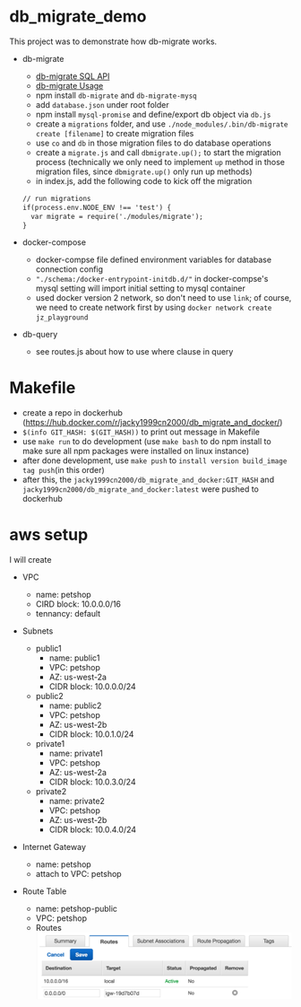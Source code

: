 # db_migrate_demo

This project was to demonstrate how db-migrate works.

* db-migrate
  * [db-migrate SQL API](https://db-migrate.readthedocs.io/en/latest/API/SQL/)
  * [db-migrate Usage](https://db-migrate.readthedocs.io/en/latest/Getting%20Started/usage/)
  * npm install `db-migrate` and `db-migrate-mysq`
  * add `database.json` under root folder
  * npm install `mysql-promise` and define/export db object via `db.js`
  * create a `migrations` folder, and use `./node_modules/.bin/db-migrate create [filename]` to create migration files
  * use `co` and `db` in those migration files to do database operations
  * create a `migrate.js` and call `dbmigrate.up();` to start the migration process (technically we only need to implement `up` method in those migration files, since `dbmigrate.up()` only run up methods)
  * in index.js, add the following code to kick off the migration
  ```
  // run migrations
  if(process.env.NODE_ENV !== 'test') {
  	var migrate = require('./modules/migrate');
  }
  ```

* docker-compose
  * docker-compse file defined environment variables for database connection config
  * `"./schema:/docker-entrypoint-initdb.d/"` in docker-compse's mysql setting will import initial setting to mysql container
  * used docker version 2 network, so don't need to use `link`; of course, we need to create network first by using `docker network create jz_playground`

* db-query
  * see routes.js about how to use where clause in query

# Makefile
  * create a repo in dockerhub (https://hub.docker.com/r/jacky1999cn2000/db_migrate_and_docker/)
  * `$(info GIT_HASH: $(GIT_HASH))` to print out message in Makefile
  * use `make run` to do development (use `make bash` to do npm install to make sure all npm packages were installed on linux instance)
  * after done development, use `make push` to `install version build_image tag push`(in this order)
  * after this, the `jacky1999cn2000/db_migrate_and_docker:GIT_HASH` and `jacky1999cn2000/db_migrate_and_docker:latest` were pushed to dockerhub

# aws setup

I will create

* VPC
  * name: petshop
  * CIRD block: 10.0.0.0/16
  * tennancy: default

* Subnets
  * public1
    * name: public1
    * VPC: petshop
    * AZ: us-west-2a
    * CIDR block: 10.0.0.0/24
  * public2
    * name: public2
    * VPC: petshop
    * AZ: us-west-2b
    * CIDR block: 10.0.1.0/24
  * private1
    * name: private1
    * VPC: petshop
    * AZ: us-west-2a
    * CIDR block: 10.0.3.0/24
  * private2
    * name: private2
    * VPC: petshop
    * AZ: us-west-2b
    * CIDR block: 10.0.4.0/24

* Internet Gateway
  * name: petshop
  * attach to VPC: petshop

* Route Table
  * name: petshop-public
  * VPC: petshop
  * Routes
    ![routes](./imgs/routes.png)

